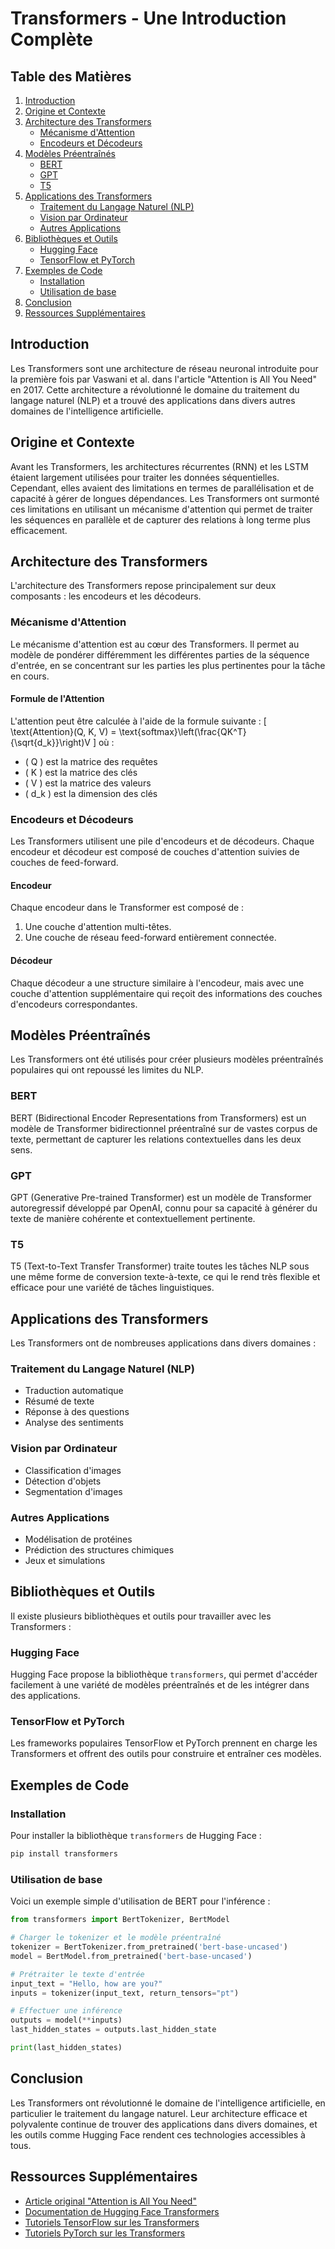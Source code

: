 # Transformers - Une Introduction Complète

## Table des Matières
1. [Introduction](#introduction)
2. [Origine et Contexte](#origine-et-contexte)
3. [Architecture des Transformers](#architecture-des-transformers)
   - [Mécanisme d'Attention](#mécanisme-dattention)
   - [Encodeurs et Décodeurs](#encodeurs-et-décodeurs)
4. [Modèles Préentraînés](#modèles-préentraînés)
   - [BERT](#bert)
   - [GPT](#gpt)
   - [T5](#t5)
5. [Applications des Transformers](#applications-des-transformers)
   - [Traitement du Langage Naturel (NLP)](#traitement-du-langage-naturel-nlp)
   - [Vision par Ordinateur](#vision-par-ordinateur)
   - [Autres Applications](#autres-applications)
6. [Bibliothèques et Outils](#bibliothèques-et-outils)
   - [Hugging Face](#hugging-face)
   - [TensorFlow et PyTorch](#tensorflow-et-pytorch)
7. [Exemples de Code](#exemples-de-code)
   - [Installation](#installation)
   - [Utilisation de base](#utilisation-de-base)
8. [Conclusion](#conclusion)
9. [Ressources Supplémentaires](#ressources-supplémentaires)

## Introduction
Les Transformers sont une architecture de réseau neuronal introduite pour la première fois par Vaswani et al. dans l'article "Attention is All You Need" en 2017. Cette architecture a révolutionné le domaine du traitement du langage naturel (NLP) et a trouvé des applications dans divers autres domaines de l'intelligence artificielle.

## Origine et Contexte
Avant les Transformers, les architectures récurrentes (RNN) et les LSTM étaient largement utilisées pour traiter les données séquentielles. Cependant, elles avaient des limitations en termes de parallélisation et de capacité à gérer de longues dépendances. Les Transformers ont surmonté ces limitations en utilisant un mécanisme d'attention qui permet de traiter les séquences en parallèle et de capturer des relations à long terme plus efficacement.

## Architecture des Transformers
L'architecture des Transformers repose principalement sur deux composants : les encodeurs et les décodeurs.

### Mécanisme d'Attention
Le mécanisme d'attention est au cœur des Transformers. Il permet au modèle de pondérer différemment les différentes parties de la séquence d'entrée, en se concentrant sur les parties les plus pertinentes pour la tâche en cours.

#### Formule de l'Attention
L'attention peut être calculée à l'aide de la formule suivante :
\[ \text{Attention}(Q, K, V) = \text{softmax}\left(\frac{QK^T}{\sqrt{d_k}}\right)V \]
où :
- \( Q \) est la matrice des requêtes
- \( K \) est la matrice des clés
- \( V \) est la matrice des valeurs
- \( d_k \) est la dimension des clés

### Encodeurs et Décodeurs
Les Transformers utilisent une pile d'encodeurs et de décodeurs. Chaque encodeur et décodeur est composé de couches d'attention suivies de couches de feed-forward.

#### Encodeur
Chaque encodeur dans le Transformer est composé de :
1. Une couche d'attention multi-têtes.
2. Une couche de réseau feed-forward entièrement connectée.

#### Décodeur
Chaque décodeur a une structure similaire à l'encodeur, mais avec une couche d'attention supplémentaire qui reçoit des informations des couches d'encodeurs correspondantes.

## Modèles Préentraînés
Les Transformers ont été utilisés pour créer plusieurs modèles préentraînés populaires qui ont repoussé les limites du NLP.

### BERT
BERT (Bidirectional Encoder Representations from Transformers) est un modèle de Transformer bidirectionnel préentraîné sur de vastes corpus de texte, permettant de capturer les relations contextuelles dans les deux sens.

### GPT
GPT (Generative Pre-trained Transformer) est un modèle de Transformer autoregressif développé par OpenAI, connu pour sa capacité à générer du texte de manière cohérente et contextuellement pertinente.

### T5
T5 (Text-to-Text Transfer Transformer) traite toutes les tâches NLP sous une même forme de conversion texte-à-texte, ce qui le rend très flexible et efficace pour une variété de tâches linguistiques.

## Applications des Transformers
Les Transformers ont de nombreuses applications dans divers domaines :

### Traitement du Langage Naturel (NLP)
- Traduction automatique
- Résumé de texte
- Réponse à des questions
- Analyse des sentiments

### Vision par Ordinateur
- Classification d'images
- Détection d'objets
- Segmentation d'images

### Autres Applications
- Modélisation de protéines
- Prédiction des structures chimiques
- Jeux et simulations

## Bibliothèques et Outils
Il existe plusieurs bibliothèques et outils pour travailler avec les Transformers :

### Hugging Face
Hugging Face propose la bibliothèque `transformers`, qui permet d'accéder facilement à une variété de modèles préentraînés et de les intégrer dans des applications.

### TensorFlow et PyTorch
Les frameworks populaires TensorFlow et PyTorch prennent en charge les Transformers et offrent des outils pour construire et entraîner ces modèles.

## Exemples de Code

### Installation
Pour installer la bibliothèque `transformers` de Hugging Face :
```bash
pip install transformers
```

### Utilisation de base
Voici un exemple simple d'utilisation de BERT pour l'inférence :
```python
from transformers import BertTokenizer, BertModel

# Charger le tokenizer et le modèle préentraîné
tokenizer = BertTokenizer.from_pretrained('bert-base-uncased')
model = BertModel.from_pretrained('bert-base-uncased')

# Prétraiter le texte d'entrée
input_text = "Hello, how are you?"
inputs = tokenizer(input_text, return_tensors="pt")

# Effectuer une inférence
outputs = model(**inputs)
last_hidden_states = outputs.last_hidden_state

print(last_hidden_states)
```

## Conclusion
Les Transformers ont révolutionné le domaine de l'intelligence artificielle, en particulier le traitement du langage naturel. Leur architecture efficace et polyvalente continue de trouver des applications dans divers domaines, et les outils comme Hugging Face rendent ces technologies accessibles à tous.

## Ressources Supplémentaires
- [Article original "Attention is All You Need"](https://arxiv.org/abs/1706.03762)
- [Documentation de Hugging Face Transformers](https://huggingface.co/transformers/)
- [Tutoriels TensorFlow sur les Transformers](https://www.tensorflow.org/tutorials/text/transformer)
- [Tutoriels PyTorch sur les Transformers](https://pytorch.org/tutorials/beginner/transformer_tutorial.html)
